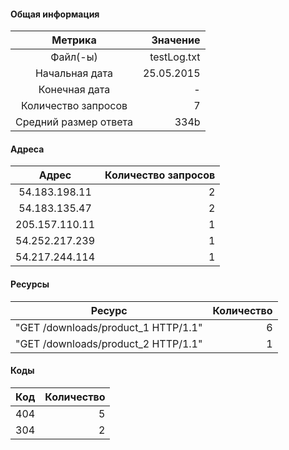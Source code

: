 #### Общая информация
|        Метрика        |     Значение |
|:---------------------:|-------------:|
|       Файл(-ы)        |testLog.txt |
|    Начальная дата     |25.05.2015|
|     Конечная дата     |-|
|  Количество запросов  |7|
| Средний размер ответа |334b|
#### Адреса
|        Адрес        |     Количество запросов |
|:---------------------:|-------------:|
|	54.183.198.11	|2|
|	54.183.135.47	|2|
|	205.157.110.11	|1|
|	54.252.217.239	|1|
|	54.217.244.114	|1|
#### Ресурсы
|        Ресурс        |     Количество |
|:---------------------:|-------------:|
|	"GET /downloads/product_1 HTTP/1.1"	|6|
|	"GET /downloads/product_2 HTTP/1.1"	|1|
#### Коды
|        Код        |     Количество |
|:---------------------:|-------------:|
|	404	|5|
|	304	|2|

